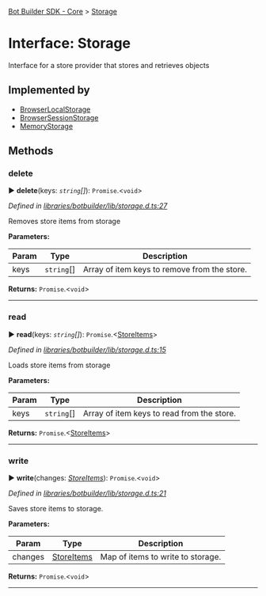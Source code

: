 [Bot Builder SDK - Core](../README.md) > [Storage](../interfaces/botbuilder.storage.md)



# Interface: Storage


Interface for a store provider that stores and retrieves objects

## Implemented by

* [BrowserLocalStorage](../classes/botbuilder.browserlocalstorage.md)
* [BrowserSessionStorage](../classes/botbuilder.browsersessionstorage.md)
* [MemoryStorage](../classes/botbuilder.memorystorage.md)


## Methods
<a id="delete"></a>

###  delete

► **delete**(keys: *`string`[]*): `Promise`.<`void`>



*Defined in [libraries/botbuilder/lib/storage.d.ts:27](https://github.com/Microsoft/botbuilder-js/blob/0b16877/libraries/botbuilder/lib/storage.d.ts#L27)*



Removes store items from storage


**Parameters:**

| Param | Type | Description |
| ------ | ------ | ------ |
| keys | `string`[]   |  Array of item keys to remove from the store. |





**Returns:** `Promise`.<`void`>





___

<a id="read"></a>

###  read

► **read**(keys: *`string`[]*): `Promise`.<[StoreItems](botbuilder.storeitems.md)>



*Defined in [libraries/botbuilder/lib/storage.d.ts:15](https://github.com/Microsoft/botbuilder-js/blob/0b16877/libraries/botbuilder/lib/storage.d.ts#L15)*



Loads store items from storage


**Parameters:**

| Param | Type | Description |
| ------ | ------ | ------ |
| keys | `string`[]   |  Array of item keys to read from the store. |





**Returns:** `Promise`.<[StoreItems](botbuilder.storeitems.md)>





___

<a id="write"></a>

###  write

► **write**(changes: *[StoreItems](botbuilder.storeitems.md)*): `Promise`.<`void`>



*Defined in [libraries/botbuilder/lib/storage.d.ts:21](https://github.com/Microsoft/botbuilder-js/blob/0b16877/libraries/botbuilder/lib/storage.d.ts#L21)*



Saves store items to storage.


**Parameters:**

| Param | Type | Description |
| ------ | ------ | ------ |
| changes | [StoreItems](botbuilder.storeitems.md)   |  Map of items to write to storage. |





**Returns:** `Promise`.<`void`>





___


